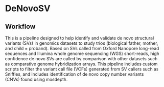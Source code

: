 # DeNovoSV


## Workflow

This is a pipeline designed to help identify and validate de novo structural variants (SVs) in genomics datasets to study trios (biological father, mother, and child = proband). Based on SVs called from Oxford Nanopore long-read sequences and Illumina whole genome sequencing (WGS) short-reads, high confidence de novo SVs are called by comparison with other datasets such as comparative genome hybridization arrays. This pipeline includes custom scripts to filter the variant call file (VCFs) generated from SV callers such as Sniffles, and includes identification of de novo copy number variants (CNVs) found using mosdepth. 

